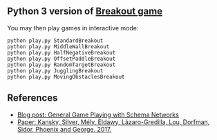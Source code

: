 ## Python 3 version of [Breakout game](https://github.com/vicariousinc/schema-games)
You may then play games in interactive mode:

```
python play.py StandardBreakout
python play.py MiddleWallBreakout
python play.py HalfNegativeBreakout
python play.py OffsetPaddleBreakout
python play.py RandomTargetBreakout
python play.py JugglingBreakout
python play.py MovingObstaclesBreakout
```



## References
- [Blog post: General Game Playing with Schema Networks](https://www.vicarious.com/general-game-playing-with-schema-networks.html)
- [Paper: Kansky, Silver, Mély, Eldawy, Lázaro-Gredilla, Lou, Dorfman, Sidor, Phoenix and George. 2017.](https://www.vicarious.com/img/icml2017-schemas.pdf)
